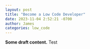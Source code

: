 ```yaml
---
layout: post
title: "Become a Low Code Developer"
date: 2023-11-04 2:52:21 -0700
author: James
categories: low_code 
---
```


**Some draft content.**
Test
